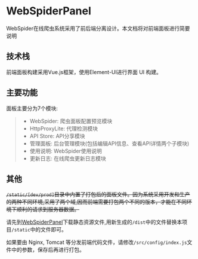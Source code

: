 # WebSpiderPanel

WebSpider在线爬虫系统采用了前后端分离设计。本文档将对前端面板进行简要说明

## 技术栈
前端面板构建采用Vue.js框架，使用Element-UI进行界面 UI 构建。

## 主要功能
面板主要分为7个模块:
>* WebSpider: 爬虫面板配置预览模块
>* HttpProxyLite: 代理检测模块
>* API Store: API分享模块
>* 管理面板: 后台管理模块(包括编辑API信息、查看API详情两个子模块)
>* 使用说明: WebSpider使用说明
>* 更新日志: 在线爬虫更新日志模块

## 其他
~~`/static/[dev/prod]`目录中内置了打包后的面板文件。因为系统采用开发和生产的两种不同环境,采用了两个域,因而前端需要打包两个不同的版本，才能在不同环境下顺利的请求到服务器数据。~~

请先到[WebSpiderPanel](https://github.com/LuckyHH/WebSpliderPanel)下载静态资源文件,用新生成的`/dist`中的文件替换本项目`/static`中的文件即可。

如果要由 Nginx, Tomcat 等分发前端代码文件，请修改`/src/config/index.js`文件中的参数，保存后再进行打包。
